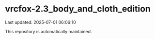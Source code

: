 # vrcfox-2.3_body_and_cloth_edition

Last updated: 2025-07-01 06:06:10

This repository is automatically maintained.

